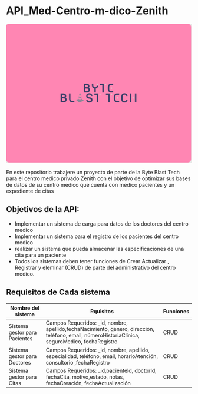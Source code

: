 # API_Med-Centro-m-dico-Zenith
![Byte Blast](https://github.com/EMATIAS230045/API_Med-Centro-medico-Zenith/blob/Documentation/src/views/image/byte%20blast%20Tech.PNG)
<p>En este repositorio trabajere un proyecto de parte de la Byte Blast Tech para el centro medico privado Zenith con el objetivo de optimizar sus bases de datos de su centro medico que cuenta con medico pacientes y un expediente de citas </p>

## Objetivos de la API:
- Implementar un sistema de carga para datos de los doctores del centro medico 
- Implementar un sistema para el registro de los pacientes del centro medico 
- realizar un sistema que pueda almacenar las especificaciones de una cita para un paciente
- Todos los sistemas deben tener funciones de Crear Actualizar , Registrar y eleminar (CRUD) de parte del administrativo del centro medico.

## Requisitos de Cada sistema

| Nombre del sistema              | Rquisitos                   | Funciones |
|------------------------------|-------------------------|---------|
|Sistema gestor para Pacientes   | Campos Requeridos: _id, nombre, apellido,fechaNacimiento, género, dirección, teléfono, email, númeroHistoriaClinica, seguroMedico, fechaRegistro| CRUD   |
| Sistema gestor para Doctores| Campos Requeridos: _id, nombre, apellido, especialidad, teléfono, email, horarioAtención, consultorio ,fechaRegistro  |CRUD     |
| Sistema gestor para Citas      | Campos Requeridos: _id,pacienteId, doctorId, fechaCita, motivo,estado, notas, fechaCreación, fechaActualización    | CRUD    |


 